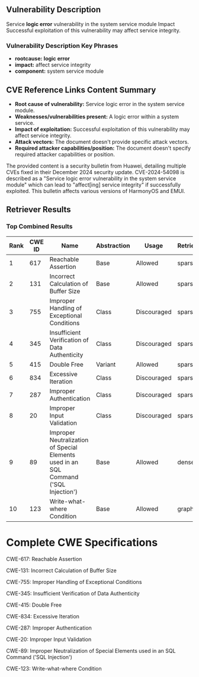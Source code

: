 ## Vulnerability Description
Service **logic error** vulnerability in the system service module Impact Successful exploitation of this vulnerability may affect service integrity.

### Vulnerability Description Key Phrases
- **rootcause:** **logic error**
- **impact:** affect service integrity
- **component:** system service module

## CVE Reference Links Content Summary
- **Root cause of vulnerability:** Service logic error in the system service module.
- **Weaknesses/vulnerabilities present:** A logic error within a system service.
- **Impact of exploitation:** Successful exploitation of this vulnerability may affect service integrity.
- **Attack vectors:** The document doesn't provide specific attack vectors.
- **Required attacker capabilities/position:** The document doesn't specify required attacker capabilities or position.

The provided content is a security bulletin from Huawei, detailing multiple CVEs fixed in their December 2024 security update. CVE-2024-54098 is described as a "Service logic error vulnerability in the system service module" which can lead to "affect[ing] service integrity" if successfully exploited. This bulletin affects various versions of HarmonyOS and EMUI.

## Retriever Results

### Top Combined Results

| Rank | CWE ID | Name | Abstraction | Usage  | Retrievers | Individual Scores |
|------|--------|------|-------------|-------|------------|-------------------|
| 1 | 617 | Reachable Assertion | Base | Allowed | sparse | 0.133 |
| 2 | 131 | Incorrect Calculation of Buffer Size | Base | Allowed | sparse | 0.117 |
| 3 | 755 | Improper Handling of Exceptional Conditions | Class | Discouraged | sparse | 0.116 |
| 4 | 345 | Insufficient Verification of Data Authenticity | Class | Discouraged | sparse | 0.116 |
| 5 | 415 | Double Free | Variant | Allowed | sparse | 0.115 |
| 6 | 834 | Excessive Iteration | Class | Discouraged | sparse | 0.114 |
| 7 | 287 | Improper Authentication | Class | Discouraged | sparse | 0.113 |
| 8 | 20 | Improper Input Validation | Class | Discouraged | sparse | 0.109 |
| 9 | 89 | Improper Neutralization of Special Elements used in an SQL Command ('SQL Injection') | Base | Allowed | dense | 0.560 |
| 10 | 123 | Write-what-where Condition | Base | Allowed | graph | 0.002 |



# Complete CWE Specifications

CWE-617: Reachable Assertion

CWE-131: Incorrect Calculation of Buffer Size

CWE-755: Improper Handling of Exceptional Conditions

CWE-345: Insufficient Verification of Data Authenticity

CWE-415: Double Free

CWE-834: Excessive Iteration

CWE-287: Improper Authentication

CWE-20: Improper Input Validation

CWE-89: Improper Neutralization of Special Elements used in an SQL Command ('SQL Injection')

CWE-123: Write-what-where Condition